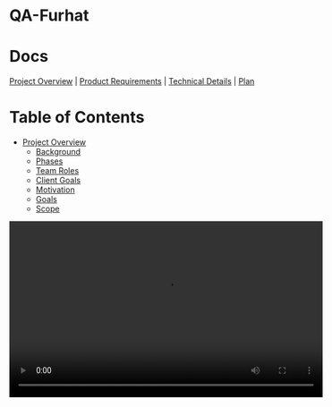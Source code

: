 # QA-Furhat
# Docs
 [Project Overview](Documents/Project%20Overview.pdf) | [Product Requirements](Documents/Product%20requirements.pdf) | [Technical Details](Documents/Technical%20Details.pdf) | [Plan](Documents/Plan%20for%20Sprint%202%20&%203.pdf) 
# Table of Contents

- [Project Overview](#project-overview)
  * [Background](#background)
  * [Phases](#phases)
  * [Team Roles](#team-roles)
  * [Client Goals](#client-goals)
  * [Motivation](#motivation)
  * [Goals](#goals)
  * [Scope](#scope)

<video width="560" height="315" src="https://www.youtube.com/watch?v=TUybeMc36Tc" controls="controls"  autoplay="autoplay">

# Project Overview

This project aims to create an innovative Q&A platform using a Furhat robot, driven by the need for a specialized and interactive information resource. The platform leverages web scraping and advanced language processing to build a robot that acts as a dynamic and intelligent receptionist.

## Background

The initiative is driven by the need for a specialized and interactive information resource that leverages vast data from websites like Melbourne Connect or CIS. The core idea is to harness web scraping and advanced language processing to create a robot that serves as both an information source and a dynamic receptionist.

## Phases

- **Data Collection and Preparation:** Web scraping to build a knowledge foundation.
- **Language Model Development:** Creating a domain-specific LLM for accurate responses.
- **Robot Integration:** Implementing the LLM in the Furhat robot for interactive conversations.
- **Receptionist Functionalities:** Enhancing the platform with various receptionist duties.

## Team Roles

- Product Manager: Zhuowen Zheng
- Scrum Master: Xi Luo
- Architecture Lead: Shaohui Wang
- Quality Assurance Lead: Chengjia Zhou
- Development Environment Lead: Jiyuan Chen
- Deployment Lead: Peng Tang

## Client Goals

Develop a domain-specific Q&A system integrating advanced language models with robotic technology to provide accurate and engaging user assistance.

## Motivation

To advance AI and robotics integration, creating a seamless and natural human-robot interaction system.

## Goals

- Successfully scrape and utilize website data.
- Develop a domain-specific LLM.
- Integrate the LLM with the Furhat robot, creating a sophisticated Q&A and receptionist platform.

## Scope

1. **Data Collection and Preparation**
2. **Domain-Specific Language Model Development**
3. **Integration with Furhat Robot**
4. **Implementation of Receptionist Functionalities**
5. **Testing and Quality Assurance**
6. **Deployment**
